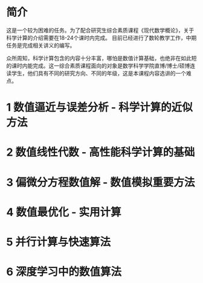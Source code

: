 # 简介
  这是一个较为困难的任务。为了配合研究生综合素质课程《现代数学概论》，关于科学计算的介绍需要在18-24个课时内完成。
目前已经进行了数轮教学工作，中期任务是完成相关讲义的编写。

  众所周知，科学计算包含的内容十分丰富，哪怕是数值计算基础，也绝非在如此短的课时内能完成。这一综合素质课程面向的对象是数学科学学院直博/博士/硕博连读学生，他们具有不同的研究方向、不同的年级，这是本课程内容选讲的一个难点。


# 1 数值逼近与误差分析 - 科学计算的近似方法


# 2 数值线性代数 - 高性能科学计算的基础


# 3 偏微分方程数值解 - 数值模拟重要方法


# 4 数值最优化 - 实用计算


# 5 并行计算与快速算法


# 6 深度学习中的数值算法
